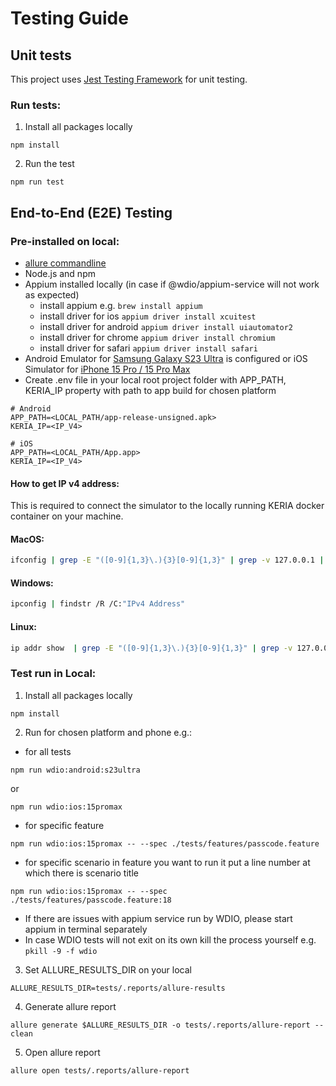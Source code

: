 # Testing Guide

## Unit tests

This project uses [Jest Testing Framework](https://jestjs.io/) for unit testing.

### Run tests:

1. Install all packages locally
```
npm install
```
2. Run the test
```
npm run test
```

## End-to-End (E2E) Testing
### Pre-installed on local:

- [allure commandline](https://docs.qameta.io/allure-report/#_installing_a_commandline)
- Node.js and npm
- Appium installed locally (in case if @wdio/appium-service will not work as expected)
  - install appium e.g. ``` brew install appium ```
  - install driver for ios ``` appium driver install xcuitest ```
  - install driver for android ``` appium driver install uiautomator2 ```
  - install driver for chrome ``` appium driver install chromium ```
  - install driver for safari ``` appium driver install safari ```
- Android Emulator for [Samsung Galaxy S23 Ultra](https://developer.samsung.com/galaxy-emulator-skin/guide.html) is configured or iOS Simulator for [iPhone 15 Pro / 15 Pro Max](https://developer.apple.com/documentation/xcode/installing-additional-simulator-runtimes)
- Create .env file in your local root project folder with APP_PATH, KERIA_IP property with path to app build for chosen platform
```
# Android
APP_PATH=<LOCAL_PATH/app-release-unsigned.apk>
KERIA_IP=<IP_V4>

# iOS
APP_PATH=<LOCAL_PATH/App.app>
KERIA_IP=<IP_V4>
```

#### How to get IP v4 address:
This is required to connect the simulator to the locally running KERIA docker container on your machine.
#### MacOS:
````bash
ifconfig | grep -E "([0-9]{1,3}\.){3}[0-9]{1,3}" | grep -v 127.0.0.1 | head -1 | awk '{ print $2 }'
````
#### Windows:
````bash
ipconfig | findstr /R /C:"IPv4 Address"
````
#### Linux:
````bash
ip addr show  | grep -E "([0-9]{1,3}\.){3}[0-9]{1,3}" | grep -v 127.0.0.1 | head -1 | awk '{ print $2 }'
````

### Test run in Local:

1. Install all packages locally
```
npm install
```
2. Run for chosen platform and phone e.g.:
- for all tests
```
npm run wdio:android:s23ultra
```
or
```
npm run wdio:ios:15promax
```
- for specific feature
```
npm run wdio:ios:15promax -- --spec ./tests/features/passcode.feature
```
- for specific scenario in feature you want to run it put a line number at which there is scenario title
```
npm run wdio:ios:15promax -- --spec ./tests/features/passcode.feature:18
```
- If there are issues with appium service run by WDIO, please start appium in terminal separately
- In case WDIO tests will not exit on its own kill the process yourself e.g. ``` pkill -9 -f wdio ```
3. Set ALLURE_RESULTS_DIR on your local
```
ALLURE_RESULTS_DIR=tests/.reports/allure-results
```
4. Generate allure report
```
allure generate $ALLURE_RESULTS_DIR -o tests/.reports/allure-report --clean
```
5. Open allure report
```
allure open tests/.reports/allure-report
```

